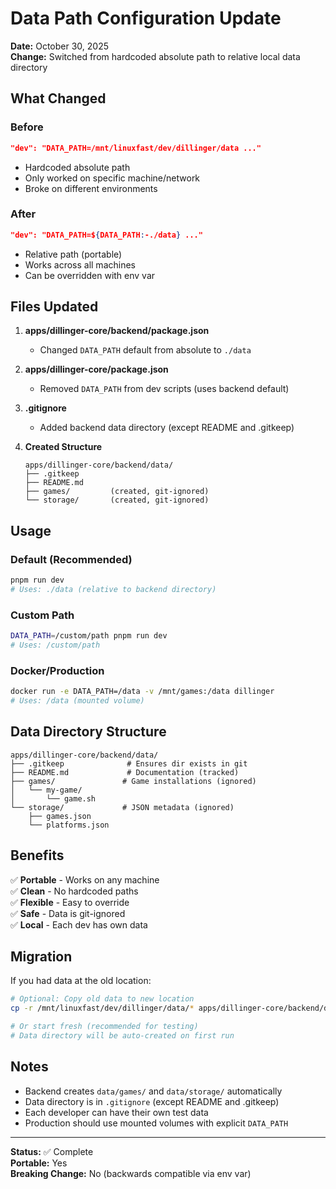 # Data Path Configuration Update

**Date:** October 30, 2025  
**Change:** Switched from hardcoded absolute path to relative local data directory

## What Changed

### Before
```json
"dev": "DATA_PATH=/mnt/linuxfast/dev/dillinger/data ..."
```
- Hardcoded absolute path
- Only worked on specific machine/network
- Broke on different environments

### After
```json
"dev": "DATA_PATH=${DATA_PATH:-./data} ..."
```
- Relative path (portable)
- Works across all machines
- Can be overridden with env var

## Files Updated

1. **apps/dillinger-core/backend/package.json**
   - Changed `DATA_PATH` default from absolute to `./data`

2. **apps/dillinger-core/package.json**
   - Removed `DATA_PATH` from dev scripts (uses backend default)

3. **.gitignore**
   - Added backend data directory (except README and .gitkeep)

4. **Created Structure**
   ```
   apps/dillinger-core/backend/data/
   ├── .gitkeep
   ├── README.md
   ├── games/         (created, git-ignored)
   └── storage/       (created, git-ignored)
   ```

## Usage

### Default (Recommended)
```bash
pnpm run dev
# Uses: ./data (relative to backend directory)
```

### Custom Path
```bash
DATA_PATH=/custom/path pnpm run dev
# Uses: /custom/path
```

### Docker/Production
```bash
docker run -e DATA_PATH=/data -v /mnt/games:/data dillinger
# Uses: /data (mounted volume)
```

## Data Directory Structure

```
apps/dillinger-core/backend/data/
├── .gitkeep              # Ensures dir exists in git
├── README.md             # Documentation (tracked)
├── games/               # Game installations (ignored)
│   └── my-game/
│       └── game.sh
└── storage/             # JSON metadata (ignored)
    ├── games.json
    └── platforms.json
```

## Benefits

✅ **Portable** - Works on any machine  
✅ **Clean** - No hardcoded paths  
✅ **Flexible** - Easy to override  
✅ **Safe** - Data is git-ignored  
✅ **Local** - Each dev has own data  

## Migration

If you had data at the old location:

```bash
# Optional: Copy old data to new location
cp -r /mnt/linuxfast/dev/dillinger/data/* apps/dillinger-core/backend/data/

# Or start fresh (recommended for testing)
# Data directory will be auto-created on first run
```

## Notes

- Backend creates `data/games/` and `data/storage/` automatically
- Data directory is in `.gitignore` (except README and .gitkeep)
- Each developer can have their own test data
- Production should use mounted volumes with explicit `DATA_PATH`

---

**Status:** ✅ Complete  
**Portable:** Yes  
**Breaking Change:** No (backwards compatible via env var)
